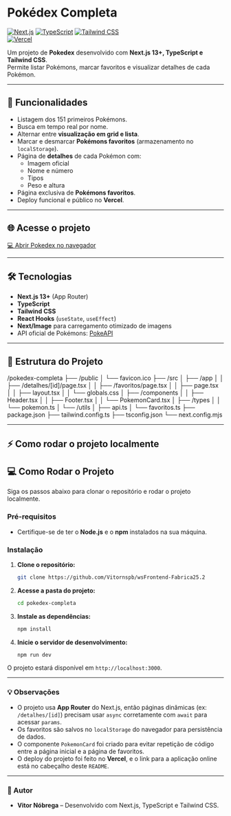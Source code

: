 # Pokédex Completa

[![Next.js](https://img.shields.io/badge/Next.js-13.5-blue?logo=next.js&logoColor=white)](https://nextjs.org/) 
[![TypeScript](https://img.shields.io/badge/TypeScript-4.9-blue?logo=typescript&logoColor=white)](https://www.typescriptlang.org/) 
[![Tailwind CSS](https://img.shields.io/badge/Tailwind_CSS-3.3-blue?logo=tailwind-css&logoColor=white)](https://tailwindcss.com/)  
[![Vercel](https://img.shields.io/badge/Deploy-Vercel-black?logo=vercel&logoColor=white)](https://ws-frontend-fabrica25-2-olive.vercel.app/)

Um projeto de **Pokedex** desenvolvido com **Next.js 13+, TypeScript e Tailwind CSS**.  
Permite listar Pokémons, marcar favoritos e visualizar detalhes de cada Pokémon.

---

## 🔹 Funcionalidades

- Listagem dos 151 primeiros Pokémons.
- Busca em tempo real por nome.
- Alternar entre **visualização em grid e lista**.
- Marcar e desmarcar **Pokémons favoritos** (armazenamento no `localStorage`).
- Página de **detalhes** de cada Pokémon com:
  - Imagem oficial
  - Nome e número
  - Tipos
  - Peso e altura
- Página exclusiva de **Pokémons favoritos**.
- Deploy funcional e público no **Vercel**.

---

## 🌐 Acesse o projeto

[💻 Abrir Pokedex no navegador](https://ws-frontend-fabrica25-2-olive.vercel.app/)  

---

## 🛠 Tecnologias

- **Next.js 13+** (App Router)
- **TypeScript**
- **Tailwind CSS**
- **React Hooks** (`useState`, `useEffect`)
- **Next/Image** para carregamento otimizado de imagens
- API oficial de Pokémons: [PokeAPI](https://pokeapi.co/)

---

## 📁 Estrutura do Projeto

/pokedex-completa
├── /public
│ └── favicon.ico
├── /src
│ ├── /app
│ │ ├── /detalhes/[id]/page.tsx
│ │ ├── /favoritos/page.tsx
│ │ ├── page.tsx
│ │ ├── layout.tsx
│ │ └── globals.css
│ ├── /components
│ │ ├── Header.tsx
│ │ ├── Footer.tsx
│ │ └── PokemonCard.tsx
│ ├── /types
│ │ └── pokemon.ts
│ └── /utils
│ ├── api.ts
│ └── favoritos.ts
├── package.json
├── tailwind.config.ts
├── tsconfig.json
└── next.config.mjs

---

## ⚡ Como rodar o projeto localmente

## 💻 Como Rodar o Projeto

Siga os passos abaixo para clonar o repositório e rodar o projeto localmente.

### Pré-requisitos

* Certifique-se de ter o **Node.js** e o **npm** instalados na sua máquina.

### Instalação

1.  **Clone o repositório:**
    ```bash
    git clone https://github.com/Vitornspb/wsFrontend-Fabrica25.2
    ```

2.  **Acesse a pasta do projeto:**
    ```bash
    cd pokedex-completa
    ```

3.  **Instale as dependências:**
    ```bash
    npm install
    ```

4.  **Inicie o servidor de desenvolvimento:**
    ```bash
    npm run dev
    ```

O projeto estará disponível em `http://localhost:3000`.

---

### 💡 Observações

* O projeto usa **App Router** do Next.js, então páginas dinâmicas (ex: `/detalhes/[id]`) precisam usar `async` corretamente com `await` para acessar `params`.
* Os favoritos são salvos no `localStorage` do navegador para persistência de dados.
* O componente `PokemonCard` foi criado para evitar repetição de código entre a página inicial e a página de favoritos.
* O deploy do projeto foi feito no **Vercel**, e o link para a aplicação online está no cabeçalho deste `README`.

---

### 📝 Autor

* **Vitor Nóbrega** – Desenvolvido com Next.js, TypeScript e Tailwind CSS.
